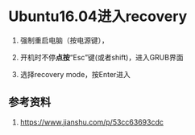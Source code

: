 # Ubuntu16.04进入recovery          
1. 强制重启电脑（按电源键），

2. 开机时不停**点按**“Esc”键(或者shift)，进入GRUB界面     

3. 选择recovery mode，按Enter进入    

   



## 参考资料   

1. https://www.jianshu.com/p/53cc63693cdc    


